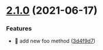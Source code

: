 # [2.1.0](https://github.com/EduardoSimon/auto-versioning-demo/compare/v2.0.1...v2.1.0) (2021-06-17)


### Features

* 🎸 add new foo method ([3d4f9d7](https://github.com/EduardoSimon/auto-versioning-demo/commit/3d4f9d7e0ddcc69297d96c1c3395aeff523154e1))
